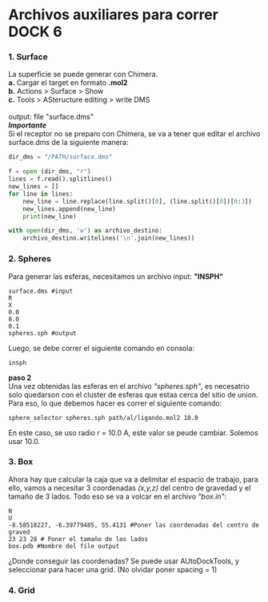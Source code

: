 # Archivos auxiliares para correr DOCK 6
### 1. Surface
La superficie se puede generar con Chimera. <br>
**a.** Cargar el target en formato **.mol2** <br>
**b.** Actions > Surface > Show <br>
**c.** Tools > ASteructure editing > write DMS <br>
<br>
output: file "surface.dms"<br>
***Importante***<br>
Si el receptor no se preparo con Chimera, se va a tener que editar el archivo surface.dms de la siguiente manera: <br>
```Python
dir_dms = "/PATH/surface.dms"

f = open (dir_dms, "r")
lines = f.read().splitlines()
new_lines = []
for line in lines:
    new_line = line.replace(line.split()[0], (line.split()[0])[0:3])
    new_lines.append(new_line)
    print(new_line)

with open(dir_dms, 'w') as archivo_destino:
    archivo_destino.writelines('\n'.join(new_lines))
```

### 2. Spheres
Para generar las esferas, necesitamos un archivo input: **"INSPH"**
```
surface.dms #input
R
X
0.0
8.0
0.1
spheres.sph #output
```
Luego, se debe correr el siguiente comando en consola:
```
insph
```
**paso 2**<br>
Una vez obtenidas las esferas en el archivo *"spheres.sph"*, es necesatrio solo quedarson con el cluster de esferas que estaa cerca del sitio de union.<br>
Para eso, lo que debemos hacer es correr el siguiente comando:
```
sphere_selector spheres.sph path/al/ligando.mol2 10.0
```
En este caso, se uso radio r = 10.0 A, este valor se peude cambiar. Solemos usar 10.0.

### 3. Box
Ahora hay que calcular la caja que va a delimitar el espacio de trabajo, para ello, vamos a necesitar 3 coordenadas *(x,y,z)* del centro de gravedad y el tamaño de 3 lados. Todo eso se va a volcar en el archivo *"box.in"*:
```
N
U
-8.58518227, -6.39779485, 55.4131 #Poner las coordenadas del centro de graved
23 23 28 # Poner el tamaño de los lados
box.pdb #Nombre del file output
```
¿Donde conseguir las coordenadas? Se puede usar AUtoDockTools, y seleccionar para hacer una grid. (No olvidar poner spacing = 1)


### 4. Grid
